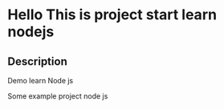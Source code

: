 # Hello This is project start learn nodejs

## Description 

Demo learn Node js

Some example project node js